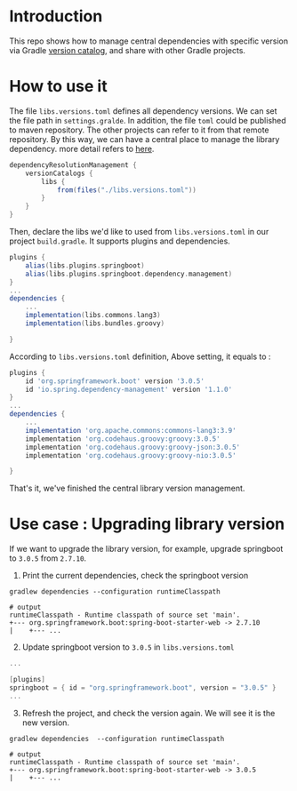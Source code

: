 # Introduction

This repo shows how to manage central dependencies with specific version via Gradle [version catalog](#https://docs.gradle.org/current/userguide/platforms.html#sub:central-declaration-of-dependencies),
and share with other Gradle projects.

# How to use it
The file `libs.versions.toml` defines all dependency versions.
We can set the file path in `settings.gralde`. In addition, the file `toml` could be published to maven repository.
The other projects can refer to it from that remote repository. By this way, 
we can have a central place to manage the library dependency.
more detail refers to [here](#https://docs.gradle.org/current/userguide/platforms.html#sec:version-catalog-plugin).
```groovy
dependencyResolutionManagement {
    versionCatalogs {
        libs {
            from(files("./libs.versions.toml"))
        }
    }
}
```
Then, declare the libs we'd like to used from `libs.versions.toml` in our project `build.gradle`.
It supports plugins and dependencies.

```groovy
plugins {
    alias(libs.plugins.springboot)
    alias(libs.plugins.springboot.dependency.management)
}
...
dependencies {
    ...
    implementation(libs.commons.lang3)
    implementation(libs.bundles.groovy)

}
```
According to `libs.versions.toml` definition, Above setting, it equals to :
```groovy
plugins {
    id 'org.springframework.boot' version '3.0.5'
    id 'io.spring.dependency-management' version '1.1.0'
}
...
dependencies {
    ...
    implementation 'org.apache.commons:commons-lang3:3.9'
    implementation 'org.codehaus.groovy:groovy:3.0.5'
    implementation 'org.codehaus.groovy:groovy-json:3.0.5'
    implementation 'org.codehaus.groovy:groovy-nio:3.0.5'

}
```
That's it, we've finished the central library version management. 

# Use case : Upgrading library version
If we want to upgrade the library version, for example, upgrade springboot to `3.0.5` from `2.7.10`.

1. Print the current dependencies, check the springboot version
```shell
gradlew dependencies --configuration runtimeClasspath

# output 
runtimeClasspath - Runtime classpath of source set 'main'.
+--- org.springframework.boot:spring-boot-starter-web -> 2.7.10
|    +--- ...
```

2. Update springboot version to `3.0.5` in `libs.versions.toml`
```groovy
...

[plugins]
springboot = { id = "org.springframework.boot", version = "3.0.5" }
...
```

3. Refresh the project, and check the version again. We will see it is the new version.
```shell
gradlew dependencies  --configuration runtimeClasspath

# output 
runtimeClasspath - Runtime classpath of source set 'main'.
+--- org.springframework.boot:spring-boot-starter-web -> 3.0.5
|    +--- ...
```